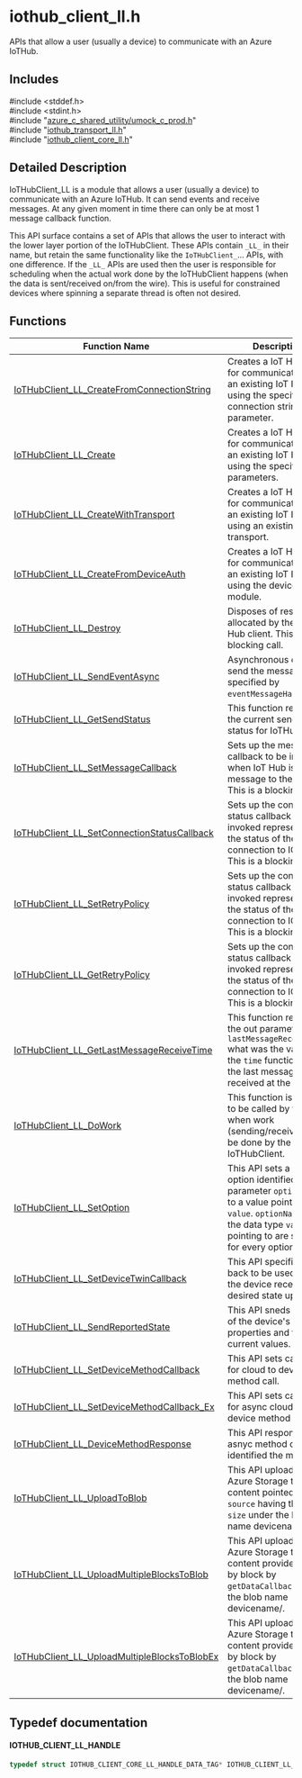 # iothub_client_ll.h 

APIs that allow a user (usually a device) to communicate with an Azure IoTHub.

## Includes

\#include <stddef.h>  
\#include <stdint.h>  
\#include "[azure_c_shared_utility/umock_c_prod.h](iot-c-ref-umock-c-prod-h.md)"  
\#include "[iothub_transport_ll.h](iot-c-ref-iothub-transport-ll-h.md)"  
\#include "[iothub_client_core_ll.h](iot-c-ref-iothub-client-core-ll-h.md)"  

## Detailed Description

IoTHubClient_LL is a module that allows a user (usually a device) to communicate with an Azure IoTHub. It can send events and receive messages. At any given moment in time there can only be at most 1 message callback function.

This API surface contains a set of APIs that allows the user to interact with the lower layer portion of the IoTHubClient. These APIs contain `_LL_` in their name, but retain the same functionality like the `IoTHubClient_`... APIs, with one difference. If the `_LL_` APIs are used then the user is responsible for scheduling when the actual work done by the IoTHubClient happens (when the data is sent/received on/from the wire). This is useful for constrained devices where spinning a separate thread is often not desired.

## Functions

Function Name                  | Description                                
--------------------------------|---------------------------------------------
[IoTHubClient_LL_CreateFromConnectionString](./iot-c-ref-iothub-client-ll-h/iothubclient-ll-createfromconnectionstring.md)            | Creates a IoT Hub client for communication with an existing IoT Hub using the specified connection string parameter.
[IoTHubClient_LL_Create](./iot-c-ref-iothub-client-ll-h/iothubclient-ll-create.md)            | Creates a IoT Hub client for communication with an existing IoT Hub using the specified parameters.
[IoTHubClient_LL_CreateWithTransport](./iot-c-ref-iothub-client-ll-h/iothubclient-ll-createwithtransport.md)            | Creates a IoT Hub client for communication with an existing IoT Hub using an existing transport.
[IoTHubClient_LL_CreateFromDeviceAuth](./iot-c-ref-iothub-client-ll-h/iothubclient-ll-createfromdeviceauth.md)            | Creates a IoT Hub client for communication with an existing IoT Hub using the device auth module.
[IoTHubClient_LL_Destroy](./iot-c-ref-iothub-client-ll-h/iothubclient-ll-destroy.md)            | Disposes of resources allocated by the IoT Hub client. This is a blocking call.
[IoTHubClient_LL_SendEventAsync](./iot-c-ref-iothub-client-ll-h/iothubclient-ll-sendeventasync.md)            | Asynchronous call to send the message specified by `eventMessageHandle`.
[IoTHubClient_LL_GetSendStatus](./iot-c-ref-iothub-client-ll-h/iothubclient-ll-getsendstatus.md)            | This function returns the current sending status for IoTHubClient.
[IoTHubClient_LL_SetMessageCallback](./iot-c-ref-iothub-client-ll-h/iothubclient-ll-setmessagecallback.md)            | Sets up the message callback to be invoked when IoT Hub issues a message to the device. This is a blocking call.
[IoTHubClient_LL_SetConnectionStatusCallback](./iot-c-ref-iothub-client-ll-h/iothubclient-ll-setconnectionstatuscallback.md)            | Sets up the connection status callback to be invoked representing the status of the connection to IOT Hub. This is a blocking call.
[IoTHubClient_LL_SetRetryPolicy](./iot-c-ref-iothub-client-ll-h/iothubclient-ll-setretrypolicy.md)            | Sets up the connection status callback to be invoked representing the status of the connection to IOT Hub. This is a blocking call.
[IoTHubClient_LL_GetRetryPolicy](./iot-c-ref-iothub-client-ll-h/iothubclient-ll-getretrypolicy.md)            | Sets up the connection status callback to be invoked representing the status of the connection to IOT Hub. This is a blocking call.
[IoTHubClient_LL_GetLastMessageReceiveTime](./iot-c-ref-iothub-client-ll-h/iothubclient-ll-getlastmessagereceivetime.md)            | This function returns in the out parameter `lastMessageReceiveTime` what was the value of the `time` function when the last message was received at the client.
[IoTHubClient_LL_DoWork](./iot-c-ref-iothub-client-ll-h/iothubclient-ll-dowork.md)            | This function is meant to be called by the user when work (sending/receiving) can be done by the IoTHubClient.
[IoTHubClient_LL_SetOption](./iot-c-ref-iothub-client-ll-h/iothubclient-ll-setoption.md)            | This API sets a runtime option identified by parameter `optionName` to a value pointed to by `value`. `optionName` and the data type `value` is pointing to are specific for every option.
[IoTHubClient_LL_SetDeviceTwinCallback](./iot-c-ref-iothub-client-ll-h/iothubclient-ll-setdevicetwincallback.md)            | This API specifies a call back to be used when the device receives a desired state update.
[IoTHubClient_LL_SendReportedState](./iot-c-ref-iothub-client-ll-h/iothubclient-ll-sendreportedstate.md)            | This API sneds a report of the device's properties and their current values.
[IoTHubClient_LL_SetDeviceMethodCallback](./iot-c-ref-iothub-client-ll-h/iothubclient-ll-setdevicemethodcallback.md)            | This API sets callback for cloud to device method call.
[IoTHubClient_LL_SetDeviceMethodCallback_Ex](./iot-c-ref-iothub-client-ll-h/iothubclient-ll-setdevicemethodcallback-ex.md)            | This API sets callback for async cloud to device method call.
[IoTHubClient_LL_DeviceMethodResponse](./iot-c-ref-iothub-client-ll-h/iothubclient-ll-devicemethodresponse.md)            | This API responses to a asnyc method callback identified the methodId.
[IoTHubClient_LL_UploadToBlob](./iot-c-ref-iothub-client-ll-h/iothubclient-ll-uploadtoblob.md)            | This API uploads to Azure Storage the content pointed to by `source` having the size `size` under the blob name devicename/.
[IoTHubClient_LL_UploadMultipleBlocksToBlob](./iot-c-ref-iothub-client-ll-h/iothubclient-ll-uploadmultipleblockstoblob.md)            | This API uploads to Azure Storage the content provided block by block by `getDataCallback` under the blob name devicename/.
[IoTHubClient_LL_UploadMultipleBlocksToBlobEx](./iot-c-ref-iothub-client-ll-h/iothubclient-ll-uploadmultipleblockstoblobex.md)            | This API uploads to Azure Storage the content provided block by block by `getDataCallback` under the blob name devicename/.

## Typedef documentation

#### IOTHUB_CLIENT_LL_HANDLE

```C
typedef struct IOTHUB_CLIENT_CORE_LL_HANDLE_DATA_TAG* IOTHUB_CLIENT_LL_HANDLE;
```

